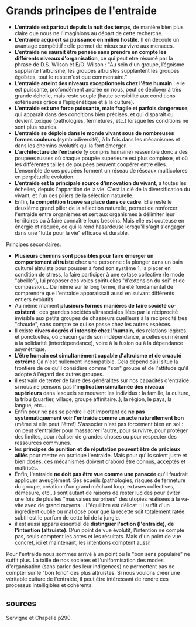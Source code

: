 # Grands principes de l'entraide

- **L'entraide est partout depuis la nuit des temps**, de manière bien plus claire que nous ne l'imaginions au départ de cette recherche.
- **L'entraide acquiert sa puissance en milieu hostile.** Il en découle un avantage compétitif :  elle permet de mieux survivre aux menaces.
- **L'entraide ne saurait être pensée sans prendre en compte les différents niveaux d'organisation**, ce qui peut etre résumé par la phrase de D.S. Wilson et E/O. Wilson : "Au sein d'un groupe, l’égoïsme supplante l'altruisme, les groupes altruistes supplantent les groupes égoïstes, tout le reste n'est que commentaire."
- **L'entraide atteint des niveaux exceptionnels chez l'être humain** : elle est puissante, profondément ancrée en nous, peut se déployer à très grande échelle, mais reste souple (haute sensibilité aux conditions extérieures grâce à l’épigénétique et à la culture).
- **L'entraide est une force puissante, mais fragile et parfois dangereuse**, qui apparait dans des conditions bien précises, et qui disparaît ou devient toxique (pathologies, fermetures, etc.) lorsque les conditions ne sont plus réunies.
- **L'entraide se déploie dans le monde vivant sous de nombreuses formes couleurs** (symbiodiversité), à la fois dans les mécanismes et dans les chemins évolutifs qui la font émerger.
- **L'architecture de l'entraide** (y compris humaine) ressemble donc à des poupées russes où chaque poupée supérieure est plus complexe, et où les différentes tailles de poupées peuvent coopérer entre elles. L'ensemble de ces poupées forment un réseau de réseaux multicolores en perpétuelle évolution.
- **L'entraide est la principale source d'innovation du vivant**, à toutes les échelles, depuis l'apparition de la vie. C'est la clé de la diversification du vivant, et l'un des piliers de la sélection naturelle.
- Enfin, **la compétition trouve sa place dans ce cadre**. Elle reste le deuxième grand pilier de la sélection naturelle, permet de renforcer l'entraide entre organismes et sert aux organismes à délimiter leur territoires ou à faire connaître leurs besoins. Mais elle est couteuse en énergie et risquée, ce qui la rend hasardeuse lorsqu'il s'agit s'engager dans une "lutte pour la vie" efficace et durable.

Principes secondaires:

- **Plusieurs chemins sont possibles pour faire émerger un comportement altruiste** chez une personne : la plonger dans un bain culturel altruiste pour pousser à fond son système 1, la placer en condition de stress, la faire participer à une extase collective (le mode "abeille"), lui proposer des voies spirituelles "d'extension du soi" et de compassion… De même sur le long terme, il a été fondamental de comprendre que l'entraide apparaissait aussi en suivant différents entiers évolutifs
- Au même moment **plusieurs formes manières de faire société co-existent** : des grandes sociétés ultrasociales liées par la réciprocité invisible aux petits groupes de chasseurs cueilleurs à la réciprocité très "chaude", sans compte ce qui se passe chez les autres espèces.
- Il existe **divers degrés d'intensité chez l'humain**, des relations légères et ponctuelles, où chacun garde son indépendance, à celles qui mènent à la solidarité (interdépendance), voire à la fusion ou à la dépendance asymétrique.
- **L'être humain est simultanément capable d'altruisme et de cruauté extrême** Ça n'est nullement incompatible. Cela dépend où il situe la frontière de ce qu'il considère comme "son" groupe et de l'attitude qu'il adopte à l'égard des autres groupes.
- il est vain de tenter de faire des généralités sur nos capacités d'entraide si nous ne pensons pas **l'implication simultanée des niveaux supérieurs** dans lesquels se meuvent les individus : la famille, la culture, la tribu (quartier, village, groupe affinitaire..), la région, le pays, la langue, etc...
- Enfin pour ne pas se perdre il est important de **ne pas systématiquement voir l'entraide comme un acte naturellement bon** (même si elle peut l'être!) S'associer n'est pas forcément bien en soi : on peut s'entraider pour massacrer l'autre, pour survivre, pour protéger des limites, pour réaliser de grandes choses ou pour respecter des ressources communes.
- les **principes de punition et de réputation peuvent être de précieux alliés** pour mettre en pratique l'entraide. Mais pour qu'ils soient juste et bien dosés, ces mécanismes doivent d'abord être connus, acceptés et maîtrisés.
- Enfin, l'entraide **ne doit pas être vue comme une panacée** qu'il faudrait appliquer aveuglément. Ses écueils (pathologies, risques de fermeture du groupe, création d'un grand méchant loup, extases collectives, démesure, etc...) sont autant de raisons de rester lucides pour éviter une fois de plus les "mauvaises surprises" des utopies réalisées à la va-vite avec de grand moyens… L'équilibre est délicat : il suffit d'un ingrédient oublié ou mal dosé pour que la recette soit totalement ratée. subtil est le parfum de cette loi de la jungle.
- il est aussi apparu essentiel de **distinguer l'action (l'entraide), de l'intention (altruiste)**. D'un point de vue évolutif, l'intention ne compte pas, seuls comptent les actes et les résultats. Mais d'un point de vue concret, ici et maintenant, les intentions comptent aussi!


 Pour l'entraide nous sommes arrivé à un point où le "bon sens populaire" ne suffit plus. La taille de nos sociétés et l'uniformisation des modes d'organisation (sans parler des leur indigences) ne permettent pas de compter sur le "bon fond" des plus altruistes. Si nous voulons créer une véritable culture de l'entraide, il peut être intéressant de rendre ces processus intelligibles et cohérents.

## sources
Servigne et Chapelle p290.